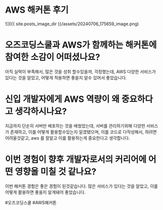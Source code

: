 # AWS 해커톤 후기



![]({{ site.posts_image_dir }}/assets/20240706_175659_image.png)


# 오즈코딩스쿨과 AWS가 함께하는 해커톤에 참여한 소감이 어떠셨나요?

아직 실력이 부족해서, 많은 것을 성취 할수있을까, 걱정했는데, AWS 다양한 서비스가 있다는 것을 알았고, 어떻게 적용하면 좋을지 알수 있어서 좋았습니다.

# 신입 개발자에게 AWS 역량이 왜 중요하다고 생각하시나요?

지금까지 단순히 서버만 배포하는 것을 배웠었는데, 서버를 관리하기위해 다양한 서비스가 존재하고, 이를 어떻게 활용할수있는지 알겠됐으며, 이를 코드로 다작성해서, 하려면 어려울것같고, aws 를 잘알고 이를 활용하는게 중요한다고 생각합니다.

# 이번 경험이 향후 개발자로서의 커리어에 어떤 영향을 미칠 것 같나요?

이번 해커톤 경험은 좋은 경험이 된것같습니다. 많은 서비스가  있다는 것을 알았고, 이를 어떻게 활용하면 좋을지 알게돼어 좋았습니다.

#오즈코딩스쿨 #AWS해커톤
